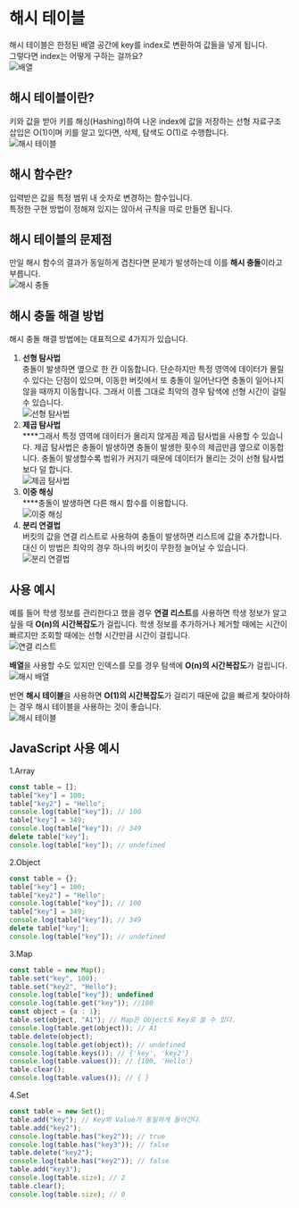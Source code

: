 # 해시 테이블

해시 테이블은 한정된 배열 공간에 key를 index로 변환하여 값들을 넣게 됩니다.\
그렇다면 index는 어떻게 구하는 걸까요?\
![배열](../images/array.png)

## 해시 테이블이란?

키와 값을 받아 키를 해싱(Hashing)하여 나온 index에 값을 저장하는 선형 자료구조 삽입은 O(1)이며 키를 알고 있다면, 삭제, 탐색도 O(1)로 수행합니다.\
![해시 테이블](../images/hash-table.png)

## 해시 함수란?

입력받은 값을 특정 범위 내 숫자로 변경하는 함수입니다.\
특정한 구현 방법이 정해져 있지는 않아서 규칙을 따로 만들면 됩니다.

## 해시 테이블의 문제점

만일 해시 함수의 결과가 동일하게 겹친다면 문제가 발생하는데 이를 **해시 충돌**이라고 부릅니다.\
![해시 충돌](../images/hash-table-problem.png)

## 해시 충돌 해결 방법

해시 충돌 해결 방법에는 대표적으로 4가지가 있습니다.

1. **선형 탐사법**\
   충돌이 발생하면 옆으로 한 칸 이동합니다. 단순하지만 특정 영역에 데이터가 몰릴 수 있다는 단점이 있으며, 이동한 버킷에서 또 충돌이 일어난다면 충돌이 일어나지 않을 때까지 이동합니다. 그래서 이름 그대로 최악의 경우 탐색에 선형 시간이 걸릴 수 있습니다.\
   ![선형 탐사법](../images/linear-probing.png)
2. **제곱 탐사법**\
   \*\*\*\*그래서 특정 영역에 데이터가 몰리지 않게끔 제곱 탐사법을 사용할 수 있습니다. 제곱 탐사법은 충돌이 발생하면 충돌이 발생한 횟수의 제곱만큼 옆으로 이동합니다. 충돌이 발생할수록 범위가 커지기 때문에 데이터가 몰리는 것이 선형 탐사법보다 덜 합니다.\
   ![제곱 탐사법](<../images/제곱 탐사법.png>)
3. **이중 해싱**\
   \*\*\*\*충돌이 발생하면 다른 해시 함수를 이용합니다.\
   ![이중 해싱](<../images/이중 해싱.png>)
4. **분리 연결법**\
   버킷의 값을 연결 리스트로 사용하여 충돌이 발생하면 리스트에 값을 추가합니다. 대신 이 방법은 최악의 경우 하나의 버킷이 무한정 늘어날 수 있습니다.\
   ![분리 연결법](<../images/분리연결법 (1).png>)

## 사용 예시

예를 들어 학생 정보를 관리한다고 했을 경우 **연결 리스트**를 사용하면 학생 정보가 알고 싶을 때 **O(n)의 시간복잡도**가 걸립니다. 학생 정보를 추가하거나 제거할 때에는 시간이 빠르지만 조회할 때에는 선형 시간만큼 시간이 걸립니다.\
![연결 리스트](../images/linked-list.png)

**배열**을 사용할 수도 있지만 인덱스를 모를 경우 탐색에 **O(n)의 시간복잡도**가 걸립니다.\
![해시 배열](<../images/array-hash (1).png>)

반면 **해시 테이블**을 사용하면 **O(1)의 시간복잡도**가 걸리기 때문에 값을 빠르게 찾아야하는 경우 해시 테이블을 사용하는 것이 좋습니다.\
![해시 테이블](../images/hash-table.png)

## JavaScript 사용 예시

1.Array

```javascript
const table = [];
table["key"] = 100;
table["key2"] = "Hello";
console.log(table["key"]); // 100
table["key"] = 349;
console.log(table["key"]); // 349
delete table["key"];
console.log(table["key"]); // undefined
```

2.Object

```javascript
const table = {};
table["key"] = 100;
table["key2"] = "Hello";
console.log(table["key"]); // 100
table["key"] = 349;
console.log(table["key"]); // 349
delete table["key"];
console.log(table["key"]); // undefined
```

3.Map

```javascript
const table = new Map();
table.set("key", 100);
table.set("key2", "Hello");
console.log(table["key"]); undefined
console.log(table.get("key")); //100
const object = {a : 1};
table.set(object, "A1"); // Map은 Object도 Key로 쓸 수 있다.
console.log(table.get(object)); // A1
table.delete(object);
console.log(table.get(object)); // undefined
console.log(table.keys()); // {'key', 'key2'}
console.log(table.values()); // {100, 'Hello'}
table.clear();
console.log(table.values()); // { }
```

4.Set

```javascript
const table = new Set();
table.add("key"); // Key와 Value가 동일하게 들어간다.
table.add("key2");
console.log(table.has("key2")); // true
console.log(table.has("key3")); // false
table.delete("key2");
console.log(table.has("key2")); // false
table.add("key3");
console.log(table.size); // 2
table.clear();
console.log(table.size); // 0
```
